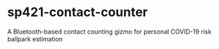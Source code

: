 # sp421-contact-counter
A Bluetooth-based contact counting gizmo for personal COVID-19 risk ballpark estimation
